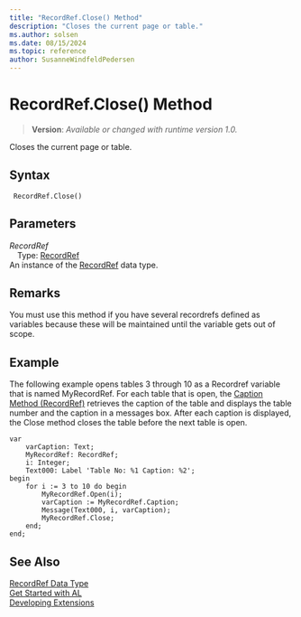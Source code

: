 ```yaml
---
title: "RecordRef.Close() Method"
description: "Closes the current page or table."
ms.author: solsen
ms.date: 08/15/2024
ms.topic: reference
author: SusanneWindfeldPedersen
---
```

[//]: # (START>DO_NOT_EDIT)
[//]: # (IMPORTANT:Do not edit any of the content between here and the END>DO_NOT_EDIT.)
[//]: # (Any modifications should be made in the .xml files in the ModernDev repo.)
# RecordRef.Close() Method
> **Version**: _Available or changed with runtime version 1.0._

Closes the current page or table.


## Syntax
```AL
 RecordRef.Close()
```
## Parameters
*RecordRef*  
&emsp;Type: [RecordRef](recordref-data-type.md)  
An instance of the [RecordRef](recordref-data-type.md) data type.  


[//]: # (IMPORTANT: END>DO_NOT_EDIT)

## Remarks  
 You must use this method if you have several recordrefs defined as variables because these will be maintained until the variable gets out of scope.  
  
## Example  
The following example opens tables 3 through 10 as a Recordref variable that is named MyRecordRef. For each table that is open, the [Caption Method (RecordRef)](recordref-caption-method.md) retrieves the caption of the table and displays the table number and the caption in a messages box. After each caption is displayed, the Close method closes the table before the next table is open. 
  
```al
var
    varCaption: Text;
    MyRecordRef: RecordRef;
    i: Integer;
    Text000: Label 'Table No: %1 Caption: %2';
begin
    for i := 3 to 10 do begin  
        MyRecordRef.Open(i);  
        varCaption := MyRecordRef.Caption;  
        Message(Text000, i, varCaption);  
        MyRecordRef.Close;  
    end; 
end; 
```  
  

## See Also
[RecordRef Data Type](recordref-data-type.md)  
[Get Started with AL](../../devenv-get-started.md)  
[Developing Extensions](../../devenv-dev-overview.md)